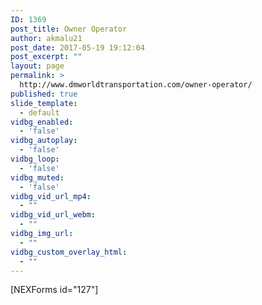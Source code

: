 ```yaml
---
ID: 1369
post_title: Owner Operator
author: akmalu21
post_date: 2017-05-19 19:12:04
post_excerpt: ""
layout: page
permalink: >
  http://www.dmworldtransportation.com/owner-operator/
published: true
slide_template:
  - default
vidbg_enabled:
  - 'false'
vidbg_autoplay:
  - 'false'
vidbg_loop:
  - 'false'
vidbg_muted:
  - 'false'
vidbg_vid_url_mp4:
  - ""
vidbg_vid_url_webm:
  - ""
vidbg_img_url:
  - ""
vidbg_custom_overlay_html:
  - ""
---
```

[NEXForms id="127"]